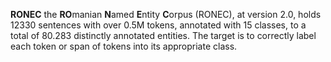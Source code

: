 **RONEC** the **RO**manian **N**amed **E**ntity **C**orpus (RONEC), at version 2.0, holds 12330 sentences with over 0.5M tokens, annotated with 15 classes, to a total of 80.283 distinctly annotated entities. The target is to correctly label each token or span of tokens into its appropriate class.
